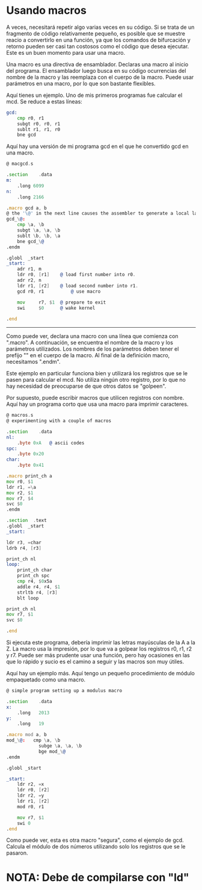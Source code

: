 # Usando macros

A veces, necesitará repetir algo varias veces en su código. Si se trata de un fragmento de código relativamente pequeño, es posible que se muestre reacio a convertirlo en una función, ya que los comandos de bifurcación y retorno pueden ser casi tan costosos como el código que desea ejecutar. Este es un buen momento para usar una macro.

Una macro es una directiva de ensamblador. Declaras una macro al inicio del programa. El ensamblador luego busca en su código ocurrencias del nombre de la macro y las reemplaza con el cuerpo de la macro. Puede usar parámetros en una macro, por lo que son bastante flexibles.

Aquí tienes un ejemplo. Uno de mis primeros programas fue calcular el mcd. Se reduce a estas líneas:

```asm
gcd:
    cmp	r0, r1
    subgt r0, r0, r1
    sublt r1, r1, r0    
    bne gcd
```

Aquí hay una versión de mi programa gcd en el que he convertido gcd en una macro.

```asm
@ macgcd.s

.section    .data
m:
    .long 6099
n:
    .long 2166

.macro gcd a, b
@ the '\@' in the next line causes the assembler to generate a local label.
gcd_\@:                    
    cmp	\a, \b
    subgt \a, \a, \b	
    sublt \b, \b, \a    
    bne gcd_\@ 
.endm

.globl  _start
_start:
    adr r1, m
    ldr r0, [r1]	@ load first number into r0.
    adr r2, n
    ldr r1, [r2]	@ load second number into r1.
    gcd r0, r1          @ use macro

    mov     r7, $1	@ prepare to exit
    swi     $0		@ wake kernel
  
.end
```

---


Como puede ver, declara una macro con una línea que comienza con ".macro". A continuación, se encuentra el nombre de la macro y los parámetros utilizados. Los nombres de los parámetros deben tener el prefijo "\" en el cuerpo de la macro. Al final de la definición macro, necesitamos ".endm".

Este ejemplo en particular funciona bien y utilizará los registros que se le pasen para calcular el mcd. No utiliza ningún otro registro, por lo que no hay necesidad de preocuparse de que otros datos se "golpeen".

Por supuesto, puede escribir macros que utilicen registros con nombre. Aquí hay un programa corto que usa una macro para imprimir caracteres.

```asm
@ macros.s
@ experimenting with a couple of macros

.section    .data
nl:
    .byte 0xA   @ ascii codes
spc:
    .byte 0x20
char:
    .byte 0x41

.macro print_ch a
mov r0, $1
ldr r1, =\a
mov r2, $1
mov r7, $4
svc $0
.endm

.section  .text
.globl  _start
_start:

ldr r3, =char
ldrb r4, [r3]

print_ch nl
loop:
    print_ch char
    print_ch spc
    cmp r4, $0x5a
    addle r4, r4, $1
    strltb r4, [r3]
    blt loop

print_ch nl
mov r7, $1
svc $0

.end
```

Si ejecuta este programa, debería imprimir las letras mayúsculas de la A a la Z. La macro usa la impresión, por lo que va a golpear los registros r0, r1, r2 y r7. Puede ser más prudente usar una función, pero hay ocasiones en las que lo rápido y sucio es el camino a seguir y las macros son muy útiles.

Aquí hay un ejemplo más. Aquí tengo un pequeño procedimiento de módulo empaquetado como una macro.

```asm
@ simple program setting up a modulus macro

.section    .data
x:
    .long   2013
y:
    .long   19

.macro mod a, b
mod_\@:   cmp \a, \b
            subge \a, \a, \b
            bge mod_\@
.endm

.globl _start

_start:
    ldr r2, =x
    ldr r0, [r2]
    ldr r2, =y
    ldr r1, [r2]
    mod r0, r1

    mov r7, $1
    swi 0
.end 
```

Como puede ver, esta es otra macro "segura", como el ejemplo de gcd. Calcula el módulo de dos números utilizando solo los registros que se le pasaron. 


# NOTA: Debe de compilarse con "ld"
